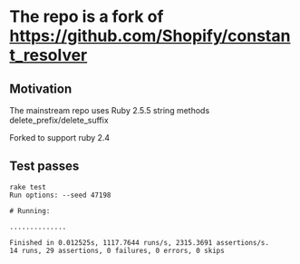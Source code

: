 # The repo is a fork of https://github.com/Shopify/constant_resolver
## Motivation
The mainstream repo uses Ruby 2.5.5 string methods delete_prefix/delete_suffix 

Forked to support ruby 2.4


## Test passes
```
rake test
Run options: --seed 47198

# Running:

..............

Finished in 0.012525s, 1117.7644 runs/s, 2315.3691 assertions/s.
14 runs, 29 assertions, 0 failures, 0 errors, 0 skips

```